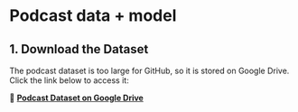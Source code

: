 # Podcast data + model
## **1. Download the Dataset**  
The podcast dataset is too large for GitHub, so it is stored on Google Drive. Click the link below to access it:  

📂 **[Podcast Dataset on Google Drive](https://drive.google.com/drive/folders/1wcUCsWWN71vmbERnXSrDGM68rfgOIKMX?usp=drive_link)**  
